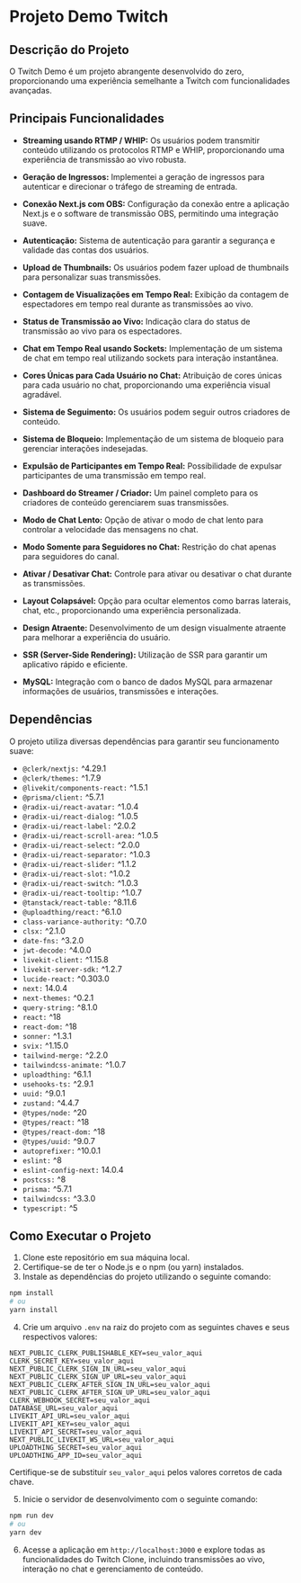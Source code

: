 # Projeto Demo Twitch

## Descrição do Projeto

O Twitch Demo é um projeto abrangente desenvolvido do zero, proporcionando uma experiência semelhante a Twitch com funcionalidades avançadas.

## Principais Funcionalidades

- **Streaming usando RTMP / WHIP:** Os usuários podem transmitir conteúdo utilizando os protocolos RTMP e WHIP, proporcionando uma experiência de transmissão ao vivo robusta.

- **Geração de Ingressos:** Implementei a geração de ingressos para autenticar e direcionar o tráfego de streaming de entrada.

- **Conexão Next.js com OBS:** Configuração da conexão entre a aplicação Next.js e o software de transmissão OBS, permitindo uma integração suave.

- **Autenticação:** Sistema de autenticação para garantir a segurança e validade das contas dos usuários.

- **Upload de Thumbnails:** Os usuários podem fazer upload de thumbnails para personalizar suas transmissões.

- **Contagem de Visualizações em Tempo Real:** Exibição da contagem de espectadores em tempo real durante as transmissões ao vivo.

- **Status de Transmissão ao Vivo:** Indicação clara do status de transmissão ao vivo para os espectadores.

- **Chat em Tempo Real usando Sockets:** Implementação de um sistema de chat em tempo real utilizando sockets para interação instantânea.

- **Cores Únicas para Cada Usuário no Chat:** Atribuição de cores únicas para cada usuário no chat, proporcionando uma experiência visual agradável.

- **Sistema de Seguimento:** Os usuários podem seguir outros criadores de conteúdo.

- **Sistema de Bloqueio:** Implementação de um sistema de bloqueio para gerenciar interações indesejadas.

- **Expulsão de Participantes em Tempo Real:** Possibilidade de expulsar participantes de uma transmissão em tempo real.

- **Dashboard do Streamer / Criador:** Um painel completo para os criadores de conteúdo gerenciarem suas transmissões.

- **Modo de Chat Lento:** Opção de ativar o modo de chat lento para controlar a velocidade das mensagens no chat.

- **Modo Somente para Seguidores no Chat:** Restrição do chat apenas para seguidores do canal.

- **Ativar / Desativar Chat:** Controle para ativar ou desativar o chat durante as transmissões.

- **Layout Colapsável:** Opção para ocultar elementos como barras laterais, chat, etc., proporcionando uma experiência personalizada.

- **Design Atraente:** Desenvolvimento de um design visualmente atraente para melhorar a experiência do usuário.

- **SSR (Server-Side Rendering):** Utilização de SSR para garantir um aplicativo rápido e eficiente.

- **MySQL:** Integração com o banco de dados MySQL para armazenar informações de usuários, transmissões e interações.

## Dependências

O projeto utiliza diversas dependências para garantir seu funcionamento suave:

- `@clerk/nextjs:` ^4.29.1
- `@clerk/themes:` ^1.7.9
- `@livekit/components-react:` ^1.5.1
- `@prisma/client:` ^5.7.1
- `@radix-ui/react-avatar:` ^1.0.4
- `@radix-ui/react-dialog:` ^1.0.5
- `@radix-ui/react-label:` ^2.0.2
- `@radix-ui/react-scroll-area:` ^1.0.5
- `@radix-ui/react-select:` ^2.0.0
- `@radix-ui/react-separator:` ^1.0.3
- `@radix-ui/react-slider:` ^1.1.2
- `@radix-ui/react-slot:` ^1.0.2
- `@radix-ui/react-switch:` ^1.0.3
- `@radix-ui/react-tooltip:` ^1.0.7
- `@tanstack/react-table:` ^8.11.6
- `@uploadthing/react:` ^6.1.0
- `class-variance-authority:` ^0.7.0
- `clsx:` ^2.1.0
- `date-fns:` ^3.2.0
- `jwt-decode:` ^4.0.0
- `livekit-client:` ^1.15.8
- `livekit-server-sdk:` ^1.2.7
- `lucide-react:` ^0.303.0
- `next:` 14.0.4
- `next-themes:` ^0.2.1
- `query-string:` ^8.1.0
- `react:` ^18
- `react-dom:` ^18
- `sonner:` ^1.3.1
- `svix:` ^1.15.0
- `tailwind-merge:` ^2.2.0
- `tailwindcss-animate:` ^1.0.7
- `uploadthing:` ^6.1.1
- `usehooks-ts:` ^2.9.1
- `uuid:` ^9.0.1
- `zustand:` ^4.4.7
- `@types/node:` ^20
- `@types/react:` ^18
- `@types/react-dom:` ^18
- `@types/uuid:` ^9.0.7
- `autoprefixer:` ^10.0.1
- `eslint:` ^8
- `eslint-config-next:` 14.0.4
- `postcss:` ^8
- `prisma:` ^5.7.1
- `tailwindcss:` ^3.3.0
- `typescript:` ^5

## Como Executar o Projeto

1. Clone este repositório em sua máquina local.
2. Certifique-se de ter o Node.js e o npm (ou yarn) instalados.
3. Instale as dependências do projeto utilizando o seguinte comando:

```bash
npm install
# ou
yarn install
```

4. Crie um arquivo `.env` na raiz do projeto com as seguintes chaves e seus respectivos valores:

```env
NEXT_PUBLIC_CLERK_PUBLISHABLE_KEY=seu_valor_aqui
CLERK_SECRET_KEY=seu_valor_aqui
NEXT_PUBLIC_CLERK_SIGN_IN_URL=seu_valor_aqui
NEXT_PUBLIC_CLERK_SIGN_UP_URL=seu_valor_aqui
NEXT_PUBLIC_CLERK_AFTER_SIGN_IN_URL=seu_valor_aqui
NEXT_PUBLIC_CLERK_AFTER_SIGN_UP_URL=seu_valor_aqui
CLERK_WEBHOOK_SECRET=seu_valor_aqui
DATABASE_URL=seu_valor_aqui
LIVEKIT_API_URL=seu_valor_aqui
LIVEKIT_API_KEY=seu_valor_aqui
LIVEKIT_API_SECRET=seu_valor_aqui
NEXT_PUBLIC_LIVEKIT_WS_URL=seu_valor_aqui
UPLOADTHING_SECRET=seu_valor_aqui
UPLOADTHING_APP_ID=seu_valor_aqui
```

Certifique-se de substituir `seu_valor_aqui` pelos valores corretos de cada chave.

5. Inicie o servidor de desenvolvimento com o seguinte comando:

```bash
npm run dev
# ou
yarn dev
```

6. Acesse a aplicação em `http://localhost:3000` e explore todas as funcionalidades do Twitch Clone, incluindo transmissões ao vivo, interação no chat e gerenciamento de conteúdo.